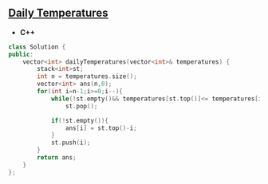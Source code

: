 ## [Daily Temperatures](https://leetcode.com/problems/daily-temperatures/)

* **C++**
```cpp
class Solution {
public:
    vector<int> dailyTemperatures(vector<int>& temperatures) {
        stack<int>st;
        int n = temperatures.size();
        vector<int> ans(n,0);    
        for(int i=n-1;i>=0;i--){
            while(!st.empty()&& temperatures[st.top()]<= temperatures[i])
                st.pop();

            if(!st.empty()){
                ans[i] = st.top()-i;
            }
            st.push(i);
        }
        return ans;
    }
};
```
